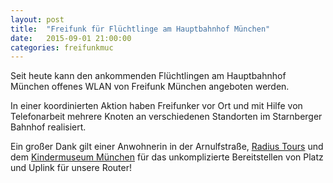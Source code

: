 ```yaml
---
layout: post
title:  "Freifunk für Flüchtlinge am Hauptbahnhof München"
date:   2015-09-01 21:00:00
categories: freifunkmuc
---
```


Seit heute kann den ankommenden Flüchtlingen am Hauptbahnhof München offenes WLAN von Freifunk München angeboten werden.

In einer koordinierten Aktion haben Freifunker vor Ort und mit Hilfe von Telefonarbeit mehrere Knoten an verschiedenen Standorten im Starnberger Bahnhof realisiert.

Ein großer Dank gilt einer Anwohnerin in der Arnulfstraße, [Radius Tours](http://www.radiustours.com) und dem [Kindermuseum München](http://www.kindermuseum-muenchen.de/) für das unkomplizierte Bereitstellen von Platz und Uplink für unsere Router!
